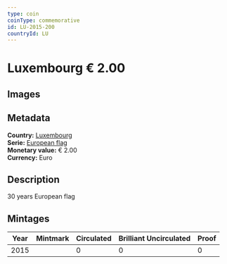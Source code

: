 ```yaml
---
type: coin
coinType: commemorative
id: LU-2015-200
countryId: LU
---
```


# Luxembourg € 2.00

## Images


## Metadata

**Country:** [Luxembourg](../../Countries/Luxembourg/index.md)\
**Serie:** [European flag](index.md)\
**Monetary value:** € 2.00\
**Currency:** Euro

## Description
30 years European flag

## Mintages

| Year | Mintmark | Circulated | Brilliant Uncirculated | Proof |
| ---- | -------- | ---------- | ---------------------- | ----- |
| 2015 |  | 0| 0 | 0 |
